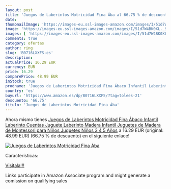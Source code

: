 ```yaml
---
layout: post
title: 'Juegos de Laberintos Motricidad Fina Ába al 66.75 % de descuento'
date: 
thumbnailImage: 'https://images-eu.ssl-images-amazon.com/images/I/51d7W4BK0XL._SL200_.jpg'
image: 'https://images-eu.ssl-images-amazon.com/images/I/51d7W4BK0XL._SL200_.jpg'
images: [ 'https://images-eu.ssl-images-amazon.com/images/I/51d7W4BK0XL._SL200_.jpg' ]
comments: true
category: ofertas
author: ring
slug: 'B0716LXXFS-es'
description:
actualPrice: 16.29 EUR
currency: EUR
price: 16.29
comparePrice: 48.99 EUR
inStock: true
prodname: 'Juegos de Laberintos Motricidad Fina Ábaco Infantil Laberinto Cuentas Juguete Laberinto Madera Infantil Juguetes de Madera de Montessori para Niños Juguetes Niños 3 4 5 Años'
country: 'es'
buyurl: 'https://www.amazon.es/dp/B0716LXXFS/?tag=tolees-21'
descuento: '66.75'
titulo: 'Juegos de Laberintos Motricidad Fina Ába'
---
```


Ahora mismo tienes [Juegos de Laberintos Motricidad Fina Ábaco Infantil Laberinto Cuentas Juguete Laberinto Madera Infantil Juguetes de Madera de Montessori para Niños Juguetes Niños 3 4 5 Años](https://www.amazon.es/dp/B0716LXXFS/?tag=tolees-21) a 16.29 EUR (original: 48.99 EUR) (66.75 %  de descuento) en el siguiente enlace!

[![Juegos de Laberintos Motricidad Fina Ába](https://images-eu.ssl-images-amazon.com/images/I/51d7W4BK0XL._SL200_.jpg)](https://www.amazon.es/dp/B0716LXXFS/?tag=tolees-21)

Características:


[Visítala!!!](https://www.amazon.es/dp/B0716LXXFS/?tag=tolees-21)

Links participate in Amazon Associate program and might generate a comission on qualifying sales
